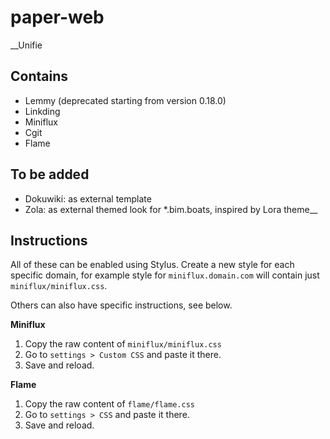 # paper-web

__Unifie

## Contains

- Lemmy (deprecated starting from version 0.18.0)
- Linkding
- Miniflux
- Cgit
- Flame

## To be added

- Dokuwiki: as external template
- Zola: as external themed look for *.bim.boats, inspired by Lora theme__

## Instructions

All of these can be enabled using Stylus. Create a new style for each specific
domain, for example style for `miniflux.domain.com` will contain just
`miniflux/miniflux.css`.

Others can also have specific instructions, see below.

__Miniflux__

1. Copy the raw content of `miniflux/miniflux.css`
2. Go to `settings > Custom CSS` and paste it there.
3. Save and reload.

__Flame__

1. Copy the raw content of `flame/flame.css`
2. Go to `settings > CSS` and paste it there.
3. Save and reload.


